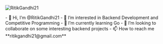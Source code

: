 <p align="left"> <img src="https://komarev.com/ghpvc/?username=RitikGandhi21" alt="RitikGandhi21" /> </p>
- 👋 Hi, I’m @RitikGandhi21
- 👀 I’m interested in Backend Development and Competitive Programming
- 🌱 I’m currently learning Go  
- 💞️ I’m looking to collaborate on some interesting backend projects
- 📫 How to reach me **ritikgandhi21@gmail.com**


<!---
RitikGandhi21/RitikGandhi21 is a ✨ special ✨ repository because its `README.md` (this file) appears on your GitHub profile.
You can click the Preview link to take a look at your changes.
--->
